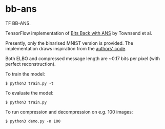# bb-ans
TF BB-ANS.

TensorFlow implementation of [Bits Back with ANS](https://arxiv.org/pdf/1901.04866.pdf) by Townsend et al.

Presently, only the binarised MNIST version is provided. The implementation draws inspiration from the [authors' code](https://github.com/bits-back/bits-back).

Both ELBO and compressed message length are ~0.17 bits per pixel (with perfect reconstruction).

To train the model:

`$ python3 train.py -t`

To evaluate the model:

`$ python3 train.py`

To run compression and decompression on e.g. 100 images:

`$ python3 demo.py -n 100`

